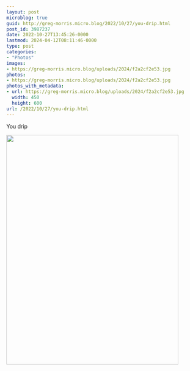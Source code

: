 ```yaml
---
layout: post
microblog: true
guid: http://greg-morris.micro.blog/2022/10/27/you-drip.html
post_id: 3987237
date: 2022-10-27T13:45:26-0000
lastmod: 2024-04-12T08:11:46-0000
type: post
categories:
- "Photos"
images:
- https://greg-morris.micro.blog/uploads/2024/f2a2cf2e53.jpg
photos:
- https://greg-morris.micro.blog/uploads/2024/f2a2cf2e53.jpg
photos_with_metadata:
- url: https://greg-morris.micro.blog/uploads/2024/f2a2cf2e53.jpg
  width: 450
  height: 600
url: /2022/10/27/you-drip.html
---
```


<p>You drip</p><p><img src="uploads/2024/f2a2cf2e53.jpg" alt="" width="450" height="600" /></p>
